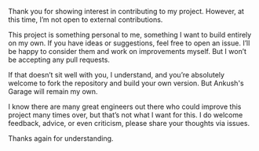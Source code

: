 Thank you for showing interest in contributing to my project.
However, at this time, I’m not open to external contributions.

This project is something personal to me, something I want to build entirely on my own. If you have ideas or suggestions, feel free to open an issue. I’ll be happy to consider them and work on improvements myself. But I won’t be accepting any pull requests.

If that doesn’t sit well with you, I understand, and you’re absolutely welcome to fork the repository and build your own version. But Ankush's Garage will remain my own.

I know there are many great engineers out there who could improve this project many times over, but that’s not what I want for this. I do welcome feedback, advice, or even criticism, please share your thoughts via issues.

Thanks again for understanding.
